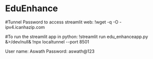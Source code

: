 # EduEnhance

#Tunnel Password to access streamlit web:
!wget -q -O - ipv4.icanhazip.com

#To run the streamlit app in python:
!streamlit run edu_enhanceapp.py &>/dev/null&
!npx localtunnel --port 8501


User name: Aswath
Password: aswath@123
